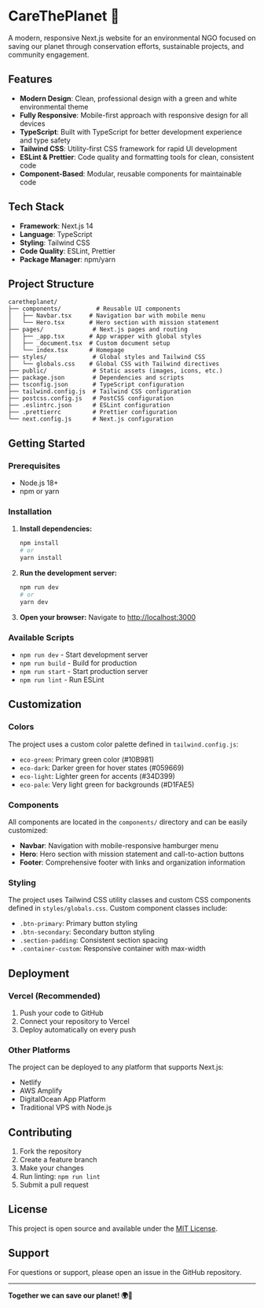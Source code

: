 # CareThePlanet 🌱

A modern, responsive Next.js website for an environmental NGO focused on saving our planet through conservation efforts, sustainable projects, and community engagement.

## Features

- **Modern Design**: Clean, professional design with a green and white environmental theme
- **Fully Responsive**: Mobile-first approach with responsive design for all devices
- **TypeScript**: Built with TypeScript for better development experience and type safety
- **Tailwind CSS**: Utility-first CSS framework for rapid UI development
- **ESLint & Prettier**: Code quality and formatting tools for clean, consistent code
- **Component-Based**: Modular, reusable components for maintainable code

## Tech Stack

- **Framework**: Next.js 14
- **Language**: TypeScript
- **Styling**: Tailwind CSS
- **Code Quality**: ESLint, Prettier
- **Package Manager**: npm/yarn

## Project Structure

```
caretheplanet/
├── components/          # Reusable UI components
│   ├── Navbar.tsx     # Navigation bar with mobile menu
│   └── Hero.tsx       # Hero section with mission statement
├── pages/              # Next.js pages and routing
│   ├── _app.tsx       # App wrapper with global styles
│   ├── _document.tsx  # Custom document setup
│   └── index.tsx      # Homepage
├── styles/             # Global styles and Tailwind CSS
│   └── globals.css    # Global CSS with Tailwind directives
├── public/             # Static assets (images, icons, etc.)
├── package.json        # Dependencies and scripts
├── tsconfig.json       # TypeScript configuration
├── tailwind.config.js  # Tailwind CSS configuration
├── postcss.config.js   # PostCSS configuration
├── .eslintrc.json      # ESLint configuration
├── .prettierrc         # Prettier configuration
└── next.config.js      # Next.js configuration
```

## Getting Started

### Prerequisites

- Node.js 18+ 
- npm or yarn

### Installation

1. **Install dependencies:**
   ```bash
   npm install
   # or
   yarn install
   ```

2. **Run the development server:**
   ```bash
   npm run dev
   # or
   yarn dev
   ```

3. **Open your browser:**
   Navigate to [http://localhost:3000](http://localhost:3000)

### Available Scripts

- `npm run dev` - Start development server
- `npm run build` - Build for production
- `npm run start` - Start production server
- `npm run lint` - Run ESLint

## Customization

### Colors

The project uses a custom color palette defined in `tailwind.config.js`:

- `eco-green`: Primary green color (#10B981)
- `eco-dark`: Darker green for hover states (#059669)
- `eco-light`: Lighter green for accents (#34D399)
- `eco-pale`: Very light green for backgrounds (#D1FAE5)

### Components

All components are located in the `components/` directory and can be easily customized:

- **Navbar**: Navigation with mobile-responsive hamburger menu
- **Hero**: Hero section with mission statement and call-to-action buttons
- **Footer**: Comprehensive footer with links and organization information

### Styling

The project uses Tailwind CSS utility classes and custom CSS components defined in `styles/globals.css`. Custom component classes include:

- `.btn-primary`: Primary button styling
- `.btn-secondary`: Secondary button styling
- `.section-padding`: Consistent section spacing
- `.container-custom`: Responsive container with max-width

## Deployment

### Vercel (Recommended)

1. Push your code to GitHub
2. Connect your repository to Vercel
3. Deploy automatically on every push

### Other Platforms

The project can be deployed to any platform that supports Next.js:

- Netlify
- AWS Amplify
- DigitalOcean App Platform
- Traditional VPS with Node.js

## Contributing

1. Fork the repository
2. Create a feature branch
3. Make your changes
4. Run linting: `npm run lint`
5. Submit a pull request

## License

This project is open source and available under the [MIT License](LICENSE).

## Support

For questions or support, please open an issue in the GitHub repository.

---

**Together we can save our planet! 🌍🌱** 